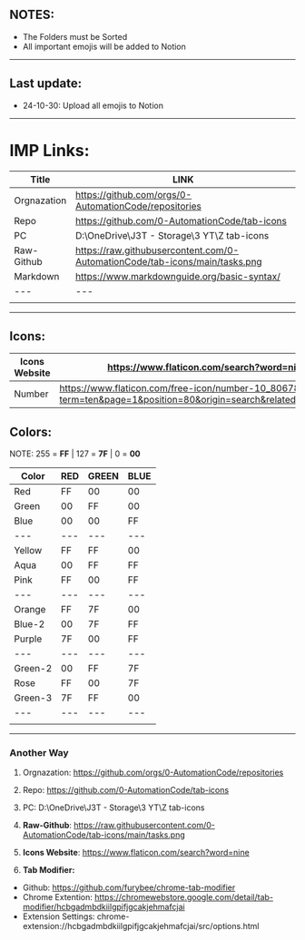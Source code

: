 ## NOTES:
- The Folders must be Sorted
- All important emojis will be added to Notion

---

## Last update:
- 24-10-30: Upload all emojis to Notion  

---


# IMP Links:
| Title | LINK |
| --- | --- |
| Orgnazation | https://github.com/orgs/0-AutomationCode/repositories |
| Repo | https://github.com/0-AutomationCode/tab-icons |
| PC | D:\OneDrive\J3T - Storage\3 YT\Z tab-icons |
| Raw-Github | https://raw.githubusercontent.com/0-AutomationCode/tab-icons/main/tasks.png |
| Markdown | https://www.markdownguide.org/basic-syntax/ |
| --- | --- | --- | --- |
|  |  |

---

## Icons:
| Icons Website | https://www.flaticon.com/search?word=nine |
| --- | --- |
| Number | https://www.flaticon.com/free-icon/number-10_8067865?term=ten&page=1&position=80&origin=search&related_id=8067865 |


## Colors:
NOTE: 255 = **FF** | 127 = **7F** | 0 = **00** 

| Color | RED | GREEN | BLUE |  
| --- | --- | --- | --- |
| Red | FF | 00 | 00 |
| Green | 00 | FF | 00 |
| Blue | 00 | 00 | FF |
| --- | --- | --- | --- |
| Yellow | FF | FF | 00 |
| Aqua | 00 | FF | FF |
| Pink | FF | 00 | FF |
| --- | --- | --- | --- |
| Orange | FF | 7F | 00 |
| Blue-2 | 00 | 7F | FF |
| Purple | 7F | 00 | FF |
| --- | --- | --- | --- |
| Green-2 | 00 | FF | 7F |
| Rose | FF | 00 | 7F |
| Green-3 | 7F | FF | 00 |
| --- | --- | --- | --- |
|  |  |

---

### Another Way
1. Orgnazation: https://github.com/orgs/0-AutomationCode/repositories

1. Repo: https://github.com/0-AutomationCode/tab-icons

1. PC: D:\OneDrive\J3T - Storage\3 YT\Z tab-icons

1. **Raw-Github**: https://raw.githubusercontent.com/0-AutomationCode/tab-icons/main/tasks.png

1. **Icons Website**: https://www.flaticon.com/search?word=nine

1. **Tab Modifier:**
  - Github: https://github.com/furybee/chrome-tab-modifier
  - Chrome Extention: https://chromewebstore.google.com/detail/tab-modifier/hcbgadmbdkiilgpifjgcakjehmafcjai
  - Extension Settings: chrome-extension://hcbgadmbdkiilgpifjgcakjehmafcjai/src/options.html
